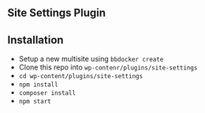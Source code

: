 ## Site Settings Plugin

## Installation

- Setup a new multisite using `bbdocker create`
- Clone this repo into `wp-contenr/plugins/site-settings`
- `cd wp-content/plugins/site-settings`
- `npm install`
- `composer install`
- `npm start`

